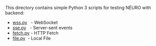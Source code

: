 This directory contains simple Python 3 scripts for testing NĖURO with backend:
<ul>
	<li><a href="wss.py">wss.py</a>&nbsp;&nbsp;&nbsp;- WebSocket</li>
	<li><a href="sse.py">sse.py</a>&nbsp;&nbsp;&nbsp;- Server-sent events</li>
	<li><a href="fetch.py">fetch.py</a> - HTTP Fetch</li>
	<li><a href="file.py">file.py</a>&nbsp; - Local File</li>
</ul>
</div>
